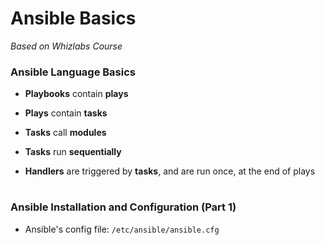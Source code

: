 # Ansible Basics

*Based on Whizlabs Course*

### Ansible Language Basics

- **Playbooks** contain **plays**

- **Plays** contain **tasks**

- **Tasks** call **modules**

- **Tasks** run **sequentially**

- **Handlers** are triggered by **tasks**, and are run once, at the end of plays

#

### Ansible Installation and Configuration (Part 1)

- Ansible's config file: `/etc/ansible/ansible.cfg`
